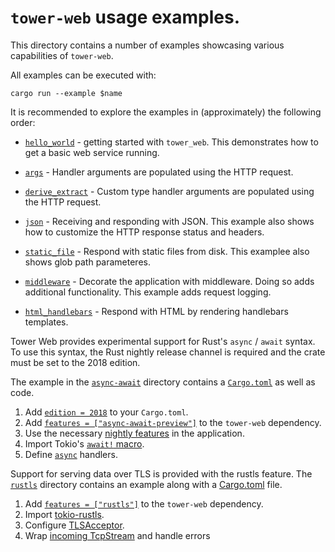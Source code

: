 # `tower-web` usage examples.

This directory contains a number of examples showcasing various capabilities of
`tower-web`.

All examples can be executed with:

```
cargo run --example $name
```

It is recommended to explore the examples in (approximately) the following
order:

* [`hello_world`](hello_world.rs) - getting started with `tower_web`. This
  demonstrates how to get a basic web service running.

* [`args`](args.rs) - Handler arguments are populated using the HTTP request.

* [`derive_extract`](derive_extract.rs) - Custom type handler arguments are
  populated using the HTTP request.

* [`json`](json.rs) - Receiving and responding with JSON. This example also
  shows how to customize the HTTP response status and headers.

* [`static_file`](static_file.rs) - Respond with static files from disk. This
  examplee also shows glob path parameteres.

* [`middleware`](middleware.rs) - Decorate the application with middleware.
  Doing so adds additional functionality. This example adds request logging.

* [`html_handlebars`](html_handlebars.rs) - Respond with HTML by rendering
  handlebars templates.

Tower Web provides experimental support for Rust's `async` / `await`
syntax. To use this syntax, the Rust nightly release channel is required
and the crate must be set to the 2018 edition.

The example in the [`async-await`] directory contains a [`Cargo.toml`]
as well as code.

1) Add [`edition = 2018`][2018] to your `Cargo.toml`.
2) Add [`features = ["async-await-preview"]`][feature] to the
`tower-web` dependency.
3) Use the necessary [nightly features] in the application.
4) Import Tokio's [`await!` macro][await].
5) Define [`async`][async-handler] handlers.

Support for serving data over TLS is provided with the rustls feature.
The [`rustls`](rustls) directory contains an example along with a
[Cargo.toml](rustls/Cargo.toml) file.

1) Add [`features = ["rustls"]`](rustls/Cargo.toml) to the `tower-web` dependency.
2) Import [tokio-rustls](https://crates.io/crates/tokio-rustls).
3) Configure [TLSAcceptor](rustls/src/main.rs#L47).
4) Wrap [incoming TcpStream](rustls/src/main.rs#L66) and handle errors

[`async-await`]: async-await
[`Cargo.toml`]: async-await/Cargo.toml
[2018]: async-await/Cargo.toml
[feature]: async-await/Cargo.toml
[nightly features]: async-await/src/hyper.rs#L22
[await]: async-await/src/hyper.rs#L30
[async-handler]: async-await/src/hyper.rs#L54
